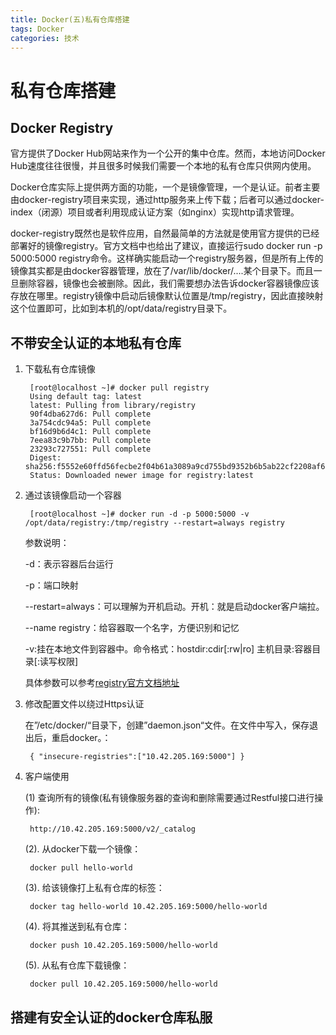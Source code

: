 ```yaml
---
title: Docker(五)私有仓库搭建
tags: Docker
categories: 技术
---
```


# 私有仓库搭建

## Docker Registry

官方提供了Docker Hub网站来作为一个公开的集中仓库。然而，本地访问Docker Hub速度往往很慢，并且很多时候我们需要一个本地的私有仓库只供网内使用。

Docker仓库实际上提供两方面的功能，一个是镜像管理，一个是认证。前者主要由docker-registry项目来实现，通过http服务来上传下载；后者可以通过docker-index（闭源）项目或者利用现成认证方案（如nginx）实现http请求管理。

docker-registry既然也是软件应用，自然最简单的方法就是使用官方提供的已经部署好的镜像registry。官方文档中也给出了建议，直接运行sudo docker run -p 5000:5000 registry命令。这样确实能启动一个registry服务器，但是所有上传的镜像其实都是由docker容器管理，放在了/var/lib/docker/....某个目录下。而且一旦删除容器，镜像也会被删除。因此，我们需要想办法告诉docker容器镜像应该存放在哪里。registry镜像中启动后镜像默认位置是/tmp/registry，因此直接映射这个位置即可，比如到本机的/opt/data/registry目录下。
<!-- more -->
## 不带安全认证的本地私有仓库

1. 下载私有仓库镜像

        [root@localhost ~]# docker pull registry
        Using default tag: latest
        latest: Pulling from library/registry
        90f4dba627d6: Pull complete 
        3a754cdc94a5: Pull complete 
        bf16d9b6d4c1: Pull complete 
        7eea83c9b7bb: Pull complete 
        23293c727551: Pull complete 
        Digest: sha256:f5552e60ffd56fecbe2f04b61a3089a9cd755bd9352b6b5ab22cf2208af6a3a8
        Status: Downloaded newer image for registry:latest

2. 通过该镜像启动一个容器

        [root@localhost ~]# docker run -d -p 5000:5000 -v /opt/data/registry:/tmp/registry --restart=always registry

   参数说明： 

   -d：表示容器后台运行

   -p：端口映射

   --restart=always：可以理解为开机启动。开机：就是启动docker客户端拉。

   --name registry：给容器取一个名字，方便识别和记忆

   -v:挂在本地文件到容器中。命令格式：hostdir:cdir[:rw|ro] 主机目录:容器目录[:读写权限]
   
   具体参数可以参考[registry官方文档地址](https://docs.docker.com/registry/)

3. 修改配置文件以绕过Https认证

   在”/etc/docker/“目录下，创建”daemon.json“文件。在文件中写入，保存退出后，重启docker。：

        { "insecure-registries":["10.42.205.169:5000"] }


4. 客户端使用

    (1) 查询所有的镜像(私有镜像服务器的查询和删除需要通过Restful接口进行操作):
        
        http://10.42.205.169:5000/v2/_catalog

    (2). 从docker下载一个镜像：
        
        docker pull hello-world

    (3). 给该镜像打上私有仓库的标签：

        docker tag hello-world 10.42.205.169:5000/hello-world

    (4). 将其推送到私有仓库：

        docker push 10.42.205.169:5000/hello-world

    (5). 从私有仓库下载镜像：

        docker pull 10.42.205.169:5000/hello-world


## 搭建有安全认证的docker仓库私服
